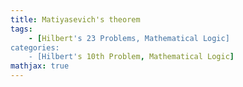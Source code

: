 ```yaml
---
title: Matiyasevich's theorem
tags:
    - [Hilbert's 23 Problems, Mathematical Logic]
categories:
    - [Hilbert's 10th Problem, Mathematical Logic]
mathjax: true
---
```



